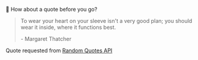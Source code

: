 📣 How about a quote before you go?

> To wear your heart on your sleeve isn't a very good plan; you should wear it inside, where it functions best.
>
> <p>- Margaret Thatcher</p>

Quote requested from [Random Quotes API](https://github.com/lukePeavey/quotable)
